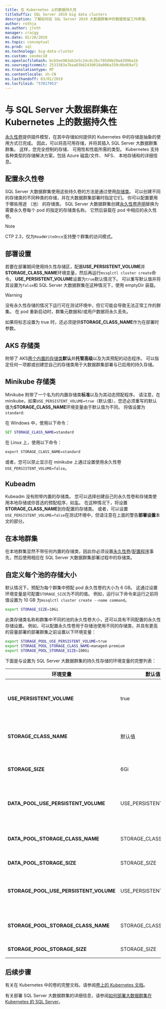 ```yaml
---
title: 在 Kubernetes 上的数据持久性
titleSuffix: SQL Server 2019 big data clusters
description: 了解如何在 SQL Server 2019 大数据群集中的数据暂留工作原理。
author: rothja
ms.author: jroth
manager: craigg
ms.date: 02/28/2019
ms.topic: conceptual
ms.prod: sql
ms.technology: big-data-cluster
ms.custom: seodec18
ms.openlocfilehash: bcb5ee903ab2e5c24cdc2bc705d9b29a4299ba1b
ms.sourcegitcommit: 2533383a7baa03b62430018a006a339c0bd69af2
ms.translationtype: MT
ms.contentlocale: zh-CN
ms.lasthandoff: 03/01/2019
ms.locfileid: "57017953"
---
```

# <a name="data-persistence-with-sql-server-big-data-cluster-on-kubernetes"></a>与 SQL Server 大数据群集在 Kubernetes 上的数据持久性

[永久性卷](https://kubernetes.io/docs/concepts/storage/persistent-volumes/)提供插件模型，在其中存储如何提供的 Kubernetes 中的存储是抽象的使用方式已完成。 因此，可以将高可用存储，并将其插入 SQL Server 大数据群集群集。 这样，您完全控制的存储、 可用性和性能所需的类型。 Kubernetes 支持各种类型的存储解决方案，包括 Azure 磁盘/文件、 NFS、 本地存储和的详细信息。

## <a name="configure-persistent-volumes"></a>配置永久性卷

SQL Server 大数据群集使用这些持久卷的方法是通过使用[存储类](https://kubernetes.io/docs/concepts/storage/storage-classes/)。 可以创建不同的存储类的不同种类的存储，并在大数据群集部署时指定它们。 你可以配置要用于哪些用途 （池） 的存储类。 SQL Server 大数据群集创建[永久性卷声明](https://kubernetes.io/docs/concepts/storage/persistent-volumes/#persistentvolumeclaims)替换为需要永久卷每个 pod 的指定的存储类名称。 它然后装载在 pod 中相应的永久性卷。

> [!NOTE]
> CTP 2.3，仅为`ReadWriteOnce`支持整个群集的访问模式。

## <a name="deployment-settings"></a>部署设置

若要在部署期间使用持久性存储区，配置**USE_PERSISTENT_VOLUME**并**STORAGE_CLASS_NAME**环境变量，然后再运行`mssqlctl cluster create`命令。 **USE_PERSISTENT_VOLUME**设置为`true`默认情况下。 可以重写默认值并将其设置为`false`和 SQL Server 大数据群集在这种情况下，使用 emptyDir 装载。 

> [!WARNING]
> 没有永久性存储的情况下运行可在测试环境中，但它可能会导致无法正常工作的群集。 在 pod 重新启动时，群集元数据和/或用户数据将永久丢失。

如果将标志设置为 true 时，还必须提供**STORAGE_CLASS_NAME**作为在部署时参数。

## <a name="aks-storage-classes"></a>AKS 存储类

附带了 AKS[两个内置的存储类](https://docs.microsoft.com/azure/aks/azure-disks-dynamic-pv)**默认**并**托管高级**以及为其预配的动态程序。 可以指定任何一项都或创建您自己的存储类用于大数据群集部署与已启用的持久存储。

## <a name="minikube-storage-class"></a>Minikube 存储类

Minikube 附带了一个名为的内置存储类**标准**以及为其动态预配程序。 请注意，在 minikube，如果`USE_PERSISTENT_VOLUME=true`（默认值），您还必须重写的默认值为**STORAGE_CLASS_NAME**环境变量由于默认值为不同。 将值设置为`standard`: 

在 Windows 中，使用以下命令：

```cmd
SET STORAGE_CLASS_NAME=standard
```

在 Linux 上，使用以下命令：

```cmd
export STORAGE_CLASS_NAME=standard
```

或者，您可以禁止显示在 minikube 上通过设置使用永久性卷`USE_PERSISTENT_VOLUME=false`。

## <a name="kubeadm"></a>Kubeadm

Kubeadm 没有附带内置的存储类。 您可以选择创建自己的永久性卷和存储类使用本地存储或你首选的预配程序，如[车](https://github.com/rook/rook)。 在这种情况下，将设置**STORAGE_CLASS_NAME**到你配置的存储类。 或者，可以设置`USE_PERSISTENT_VOLUME=false`在测试环境中，但请注意在上面的警告**部署设置**本文的部分。  

## <a name="on-premises-cluster"></a>在本地群集

在本地群集显然不带任何内置的存储类，因此你必须设置[永久性卷](https://kubernetes.io/docs/concepts/storage/persistent-volumes/)/[配置程序](https://kubernetes.io/docs/concepts/storage/dynamic-provisioning/)事先，然后使用相应在 SQL Server 大数据群集部署过程中的存储类。

## <a name="customize-storage-size-for-each-pool"></a>自定义每个池的存储大小
默认情况下，预配为每个群集中预配 pod 永久性卷的大小为 6 GB。 这通过设置环境变量是可配置`STORAGE_SIZE`为不同的值。 例如，运行以下命令来运行之前将值设置为 10 GB 为`mssqlctl cluster create --name command`。

```bash
export STORAGE_SIZE=10Gi
```

此类存储类名称和群集中不同的池的永久性卷大小，还可以具有不同配置的永久性存储设置。 例如，可以配置永久性卷用于存储池使用不同的存储类，并具有更高的容量部署的部署群集之前设置以下环境变量：

```bash
export STORAGE_POOL_USE_PERSISTENT_VOLUME=true
export STORAGE_POOL_STORAGE_CLASS_NAME=managed-premium
export STORAGE_POOL_STORAGE_SIZE=100Gi
```

下面是与设置为 SQL Server 大数据群集的持久性存储的环境变量的完整列表：

| 环境变量 | 默认值 | Description |
|---|---|---|
| **USE_PERSISTENT_VOLUME** | true | `true` 若要使用 Kubernetes 永久性卷声明 pod 存储。 `false` 使用临时主机存储为 pod 存储。 |
| **STORAGE_CLASS_NAME** | 默认值 | 如果`USE_PERSISTENT_VOLUME`是`true`这指示要使用的 Kubernetes 存储类的名称。 |
| **STORAGE_SIZE** | 6Gi | 如果`USE_PERSISTENT_VOLUME`是`true`，这表示每个 pod 的永久性卷大小。 |
| **DATA_POOL_USE_PERSISTENT_VOLUME** | USE_PERSISTENT_VOLUME | `true` 若要使用 Kubernetes 永久性卷声明为 pod 中的数据池。 `false` 要用于数据池 pod 的临时主机存储。 |
| **DATA_POOL_STORAGE_CLASS_NAME** | STORAGE_CLASS_NAME | 指示要用于关联数据池 pod 使用永久性卷的 Kubernetes 存储类的名称。|
| **DATA_POOL_STORAGE_SIZE** | STORAGE_SIZE |指示数据池中每个 pod 的永久性卷大小。 |
| **STORAGE_POOL_USE_PERSISTENT_VOLUME** | USE_PERSISTENT_VOLUME | `true` 若要使用 Kubernetes 永久性卷声明为存储池中的 pod。 `false` 要用于存储池 pod 的临时主机存储。|
| **STORAGE_POOL_STORAGE_CLASS_NAME** | STORAGE_CLASS_NAME | TIndicates Kubernetes 存储类用于与存储池 pod 相关联的持久卷的名称。 |
| **STORAGE_POOL_STORAGE_SIZE** | STORAGE_SIZE | 指示在存储池中每个 pod 的永久性卷大小。 |

## <a name="next-steps"></a>后续步骤

有关在 Kubernetes 中的卷的完整文档，请参阅[卷上的 Kubernetes 文档](https://kubernetes.io/docs/concepts/storage/volumes/)。

有关部署 SQL Server 大数据群集的详细信息，请参阅[如何部署大数据群集在 Kubernetes 的 SQL Server](deployment-guidance.md)。

